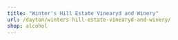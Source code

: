 ```yaml
---
title: "Winter's Hill Estate Vinearyd and Winery"
url: /dayton/winters-hill-estate-vinearyd-and-winery/
shop: alcohol
---
```

